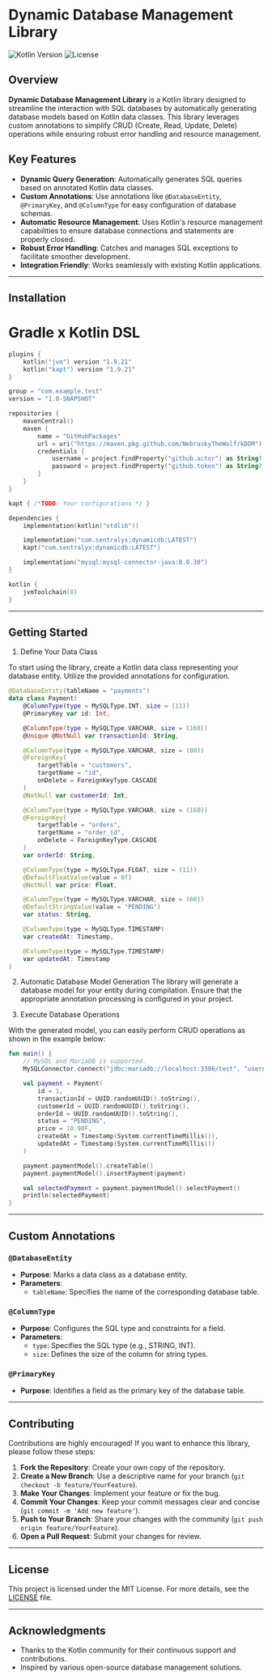 # Dynamic Database Management Library

![Kotlin Version](https://img.shields.io/badge/Kotlin-1.5%2B-blue.svg) ![License](https://img.shields.io/badge/License-MIT-green.svg)

## Overview
**Dynamic Database Management Library** is a Kotlin library designed to streamline the interaction with SQL databases by automatically generating database models based on Kotlin data classes. This library leverages custom annotations to simplify CRUD (Create, Read, Update, Delete) operations while ensuring robust error handling and resource management.

## Key Features
- **Dynamic Query Generation**: Automatically generates SQL queries based on annotated Kotlin data classes.
- **Custom Annotations**: Use annotations like `@DatabaseEntity`, `@PrimaryKey`, and `@ColumnType` for easy configuration of database schemas.
- **Automatic Resource Management**: Uses Kotlin's resource management capabilities to ensure database connections and statements are properly closed.
- **Robust Error Handling**: Catches and manages SQL exceptions to facilitate smoother development.
- **Integration Friendly**: Works seamlessly with existing Kotlin applications.

---

## Installation

# Gradle x Kotlin DSL

```kotlin
plugins {
    kotlin("jvm") version "1.9.21"
    kotlin("kapt") version "1.9.21"
}

group = "com.example.test"
version = "1.0-SNAPSHOT"

repositories {
    mavenCentral()
    maven {
        name = "GitHubPackages"
        url = uri("https://maven.pkg.github.com/NebraskyTheWolf/kDDM")
        credentials {
            username = project.findProperty("github.actor") as String? ?: ""
            password = project.findProperty("github.token") as String? ?: ""
        }
    }
}

kapt { /*TODO: Your configurations */ }

dependencies {
    implementation(kotlin("stdlib"))

    implementation("com.sentralyx:dynamicdb:LATEST")
    kapt("com.sentralyx:dynamicdb:LATEST")

    implementation("mysql:mysql-connector-java:8.0.30")
}

kotlin {
    jvmToolchain(8)
}
```

---

## Getting Started
1. Define Your Data Class

To start using the library, create a Kotlin data class representing your database entity. Utilize the provided annotations for configuration.

```kotlin
@DatabaseEntity(tableName = "payments")
data class Payment(
    @ColumnType(type = MySQLType.INT, size = (11))
    @PrimaryKey var id: Int,

    @ColumnType(type = MySQLType.VARCHAR, size = (160))
    @Unique @NotNull var transactionId: String,

    @ColumnType(type = MySQLType.VARCHAR, size = (80))
    @ForeignKey(
        targetTable = "customers",
        targetName = "id",
        onDelete = ForeignKeyType.CASCADE
    )
    @NotNull var customerId: Int,

    @ColumnType(type = MySQLType.VARCHAR, size = (160))
    @ForeignKey(
        targetTable = "orders",
        targetName = "order_id",
        onDelete = ForeignKeyType.CASCADE
    )
    var orderId: String,

    @ColumnType(type = MySQLType.FLOAT, size = (11))
    @DefaultFloatValue(value = 0f)
    @NotNull var price: Float,

    @ColumnType(type = MySQLType.VARCHAR, size = (60))
    @DefaultStringValue(value = "PENDING")
    var status: String,

    @ColumnType(type = MySQLType.TIMESTAMP)
    var createdAt: Timestamp,

    @ColumnType(type = MySQLType.TIMESTAMP)
    var updatedAt: Timestamp
)
```

2.  Automatic Database Model Generation
The library will generate a database model for your entity during compilation. Ensure that the appropriate annotation processing is configured in your project.

3. Execute Database Operations

With the generated model, you can easily perform CRUD operations as shown in the example below:

```kotlin
fun main() {
    // MySQL and MariaDB is supported.
    MySQLConnector.connect("jdbc:mariadb://localhost:3306/test", "username", "password")

    val payment = Payment(
        id = 1,
        transactionId = UUID.randomUUID().toString(),
        customerId = UUID.randomUUID().toString(),
        orderId = UUID.randomUUID().toString(),
        status = "PENDING",
        price = 10.90F,
        createdAt = Timestamp(System.currentTimeMillis()),
        updatedAt = Timestamp(System.currentTimeMillis())
    )

    payment.paymentModel().createTable()
    payment.paymentModel().insertPayment(payment)

    val selectedPayment = payment.paymentModel().selectPayment()
    println(selectedPayment)
}
```

---

## Custom Annotations

### `@DatabaseEntity`
- **Purpose**: Marks a data class as a database entity.
- **Parameters**:
    - `tableName`: Specifies the name of the corresponding database table.

### `@ColumnType`
- **Purpose**: Configures the SQL type and constraints for a field.
- **Parameters**:
    - `type`: Specifies the SQL type (e.g., STRING, INT).
    - `size`: Defines the size of the column for string types.

### `@PrimaryKey`
- **Purpose**: Identifies a field as the primary key of the database table.

---

## Contributing

Contributions are highly encouraged! If you want to enhance this library, please follow these steps:

1. **Fork the Repository**: Create your own copy of the repository.
2. **Create a New Branch**: Use a descriptive name for your branch (`git checkout -b feature/YourFeature`).
3. **Make Your Changes**: Implement your feature or fix the bug.
4. **Commit Your Changes**: Keep your commit messages clear and concise (`git commit -m 'Add new feature'`).
5. **Push to Your Branch**: Share your changes with the community (`git push origin feature/YourFeature`).
6. **Open a Pull Request**: Submit your changes for review.

---

## License

This project is licensed under the MIT License. For more details, see the [LICENSE](LICENSE) file.

---

## Acknowledgments

- Thanks to the Kotlin community for their continuous support and contributions.
- Inspired by various open-source database management solutions.
